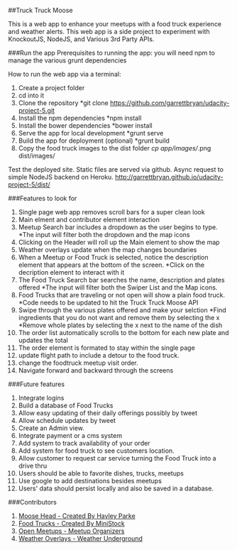 ##Truck Truck Moose

This is a web app to enhance your meetups with a food truck experience and weather alerts. This web app is a side project to experiment with KnockoutJS, NodeJS, and Various 3rd Party APIs.

###Run the app
Prerequisites to running the app:
you will need npm to manage the various grunt dependencies

How to run the web app via a terminal:
1. Create a project folder
2. cd into it
3. Clone the repository
    *git clone https://github.com/garrettbryan/udacity-project-5.git
4. Install the npm dependencies
    *npm install
5. Install the bower dependencies
    *bower install
6. Serve the app for local development
    *grunt serve
7. Build the app for deployment (optional)
    *grunt build
8. Copy the food truck images to the dist folder
    *cp app/images/*.png dist/images/

Test the deployed site. Static files are served via github. Async request to simple NodeJS backend on Heroku.
http://garrettbryan.github.io/udacity-project-5/dist/

###Features to look for
1. Single page web app removes scroll bars for a super clean look
2. Main elment and contributor element interaction
3. Meetup Search bar includes a dropdown as the user begins to type.
    *The input will filter both the dropdown and the map icons
4. Clicking on the Header will roll up the Main element to show the map
5. Weather overlays update when the map changes boundaries
6. When a Meetup or Food Truck is selected, notice the description element that appears at the bottom of the screen.
    *Click on the decription element to interact with it
7. The Food Truck Search bar searches the name, description and plates offered
    *The input will filter both the Swiper List and the Map icons.
8. Food Trucks that are traveling or not open will show a plain food truck.
    *Code needs to be updated to hit the Truck Truck Moose API
9. Swipe through the various plates offered and make your selction
    *Find ingredients that you do not want and remove them by selecting the x
    *Remove whole plates by selecting the x next to the name of the dish
10. The order list automatically scrolls to the bottom for each new plate and updates the total
11. The order element is formated to stay within the single page
12. update flight path to include a detour to the food truck.
13. change the foodtruck meetup visit order.
14. Navigate forward and backward through the screens

###Future features
1. Integrate logins
2. Build a database of Food Trucks
3. Allow easy updating of their daily offerings possibly by tweet
4. Allow schedule updates by tweet
5. Create an Admin view.
6. Integrate payment or a cms system
7. Add system to track availability of your order
8. Add system for food truck to see customers location.
9. Allow customer to request car service turning the Food Truck into a drive thru
10. Users should be able to favorite dishes, trucks, meetups
11. Use google to add destinations besides meetups
12. Users' data should persist locally and also be saved in a database.

###Contributors
1. [Moose Head - Created By Hayley Parke](https://thenounproject.com/search/?q=moose&i=251377)
2. [Food Trucks - Created By MiniStock](https://www.vecteezy.com/members/ministock)
3. [Open Meetups - Meetup Organizers](https://www.meetup.com/)
4. [Weather Overlays - Weather Underground](https://www.wunderground.com)
